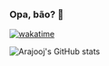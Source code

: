 ### Opa, bão? 👋

[![wakatime](https://wakatime.com/badge/user/7c210146-06ae-450c-a5df-c2d408c30690.svg)](https://wakatime.com/@7c210146-06ae-450c-a5df-c2d408c30690)

![Arajooj's GitHub stats]([https://my-git-stats-teal.vercel.app/api?username=arajooj&count_private=true&show_icons=true&theme=midnight-purple](https://my-git-stats-teal.vercel.app/api?username=arajooj&count_private=true&show_icons=true&theme=midnight-purple))
